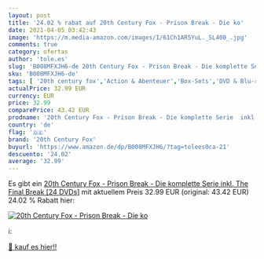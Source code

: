 ```yaml
---
layout: post
title: '24.02 % rabat auf 20th Century Fox - Prison Break - Die ko'
date: 2021-04-05 03:42:43
image: 'https://m.media-amazon.com/images/I/61Ch1AR5YuL._SL400_.jpg'
comments: true
category: ofertas
author: 'tole.es'
slug: 'B008MFXJH6-de 20th Century Fox - Prison Break - Die komplette Serie...'
sku: 'B008MFXJH6-de'
tags: [ '20th century fox','Action & Abenteuer','Box-Sets','DVD & Blu-ray','Drama','Featured Categories','Krimi','Serien & TV-Produktionen','Thriller', ]
actualPrice: 32.99 EUR
currency: EUR
price: 32.99
comparePrice: 43.42 EUR
prodname: '20th Century Fox - Prison Break - Die komplette Serie  inkl. The Final Break  [24 DVDs]'
country: 'de'
flag: '🇩🇪'
brand: '20th Century Fox'
buyurl: 'https://www.amazon.de/dp/B008MFXJH6/?tag=tolees0ca-21'
descuento: '24.02'
average: '32.99'
---
```


Es gibt ein [20th Century Fox - Prison Break - Die komplette Serie  inkl. The Final Break  [24 DVDs]](https://www.amazon.de/dp/B008MFXJH6/?tag=tolees0ca-21) mit aktuellem Preis 32.99 EUR (original: 43.42 EUR) 24.02 % Rabatt hier:

[![20th Century Fox - Prison Break - Die ko](https://m.media-amazon.com/images/I/61Ch1AR5YuL._SL400_.jpg)](https://www.amazon.de/dp/B008MFXJH6/?tag=tolees0ca-21)

ℹ️:


[🛒 kauf es hier!!](https://www.amazon.de/dp/B008MFXJH6/?tag=tolees0ca-21)
